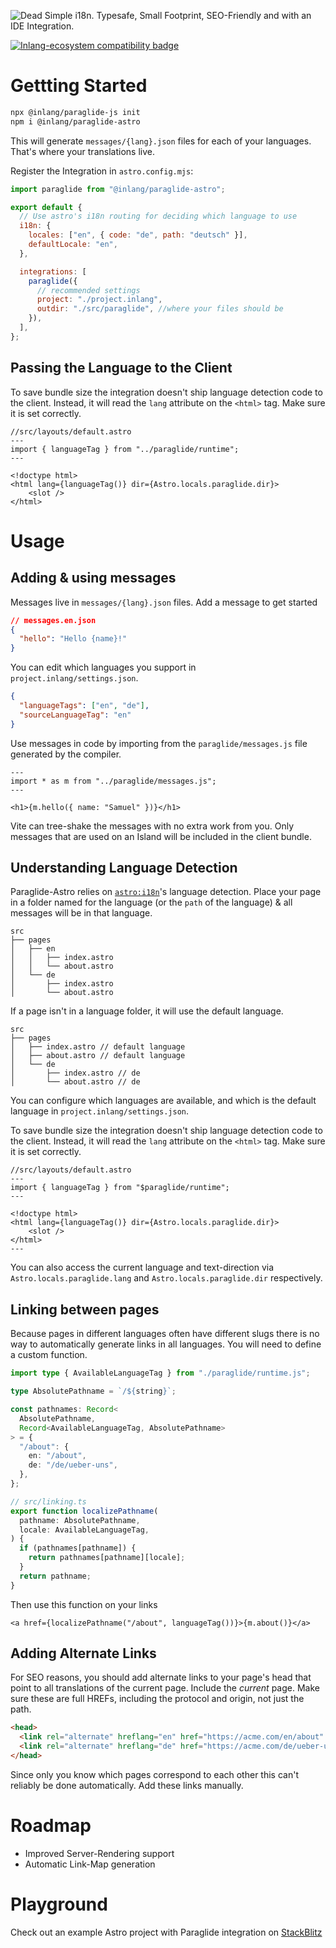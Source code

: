 ![Dead Simple i18n. Typesafe, Small Footprint, SEO-Friendly and with an IDE Integration.](https://cdn.jsdelivr.net/gh/opral/monorepo@latest/inlang/source-code/paraglide/paraglide-astro/assets/og.png)

<doc-features>
<doc-feature text-color="#0F172A" color="#E1EFF7" title="Uses astro:i18n for routing" image="https://cdn.jsdelivr.net/gh/opral/monorepo@latest/inlang/source-code/paraglide/paraglide-astro/assets/use-astro-i18n.png"></doc-feature>
<doc-feature text-color="#0F172A" color="#E1EFF7" title="Tiny Bundle Size" image="https://cdn.jsdelivr.net/gh/opral/monorepo@latest/inlang/source-code/paraglide/paraglide-astro/assets/bundle-size.png"></doc-feature>
<doc-feature text-color="#0F172A" color="#E1EFF7" title="Only ships messages used on islands" image="https://cdn.jsdelivr.net/gh/opral/monorepo@latest/inlang/source-code/paraglide/paraglide-astro/assets/islands-only.png"></doc-feature>
</doc-features>

[![Inlang-ecosystem compatibility badge](https://cdn.jsdelivr.net/gh/opral/monorepo@main/inlang/assets/md-badges/inlang.svg)](https://inlang.com)

# Gettting Started

```bash
npx @inlang/paraglide-js init
npm i @inlang/paraglide-astro
```

This will generate `messages/{lang}.json` files for each of your languages. That's where your translations live.

Register the Integration in `astro.config.mjs`:

```js
import paraglide from "@inlang/paraglide-astro";

export default {
  // Use astro's i18n routing for deciding which language to use
  i18n: {
    locales: ["en", { code: "de", path: "deutsch" }],
    defaultLocale: "en",
  },

  integrations: [
    paraglide({
      // recommended settings
      project: "./project.inlang",
      outdir: "./src/paraglide", //where your files should be
    }),
  ],
};
```

## Passing the Language to the Client

To save bundle size the integration doesn't ship language detection code to the client. Instead, it will read the `lang` attribute on the `<html>` tag. Make sure it is set correctly.

```astro
//src/layouts/default.astro
---
import { languageTag } from "../paraglide/runtime";
---

<!doctype html>
<html lang={languageTag()} dir={Astro.locals.paraglide.dir}>
    <slot />
</html>
```

# Usage

## Adding & using messages

Messages live in `messages/{lang}.json` files. Add a message to get started

```json
// messages.en.json
{
  "hello": "Hello {name}!"
}
```

You can edit which languages you support in `project.inlang/settings.json`.

```json
{
  "languageTags": ["en", "de"],
  "sourceLanguageTag": "en"
}
```

Use messages in code by importing from the `paraglide/messages.js` file generated by the compiler.

```astro
---
import * as m from "../paraglide/messages.js";
---

<h1>{m.hello({ name: "Samuel" })}</h1>
```

Vite can tree-shake the messages with no extra work from you. Only messages that are used on an Island will be included in the client bundle.

## Understanding Language Detection

Paraglide-Astro relies on [`astro:i18n`](https://docs.astro.build/en/guides/internationalization/)'s language detection. Place your page in a folder named for the language (or the `path` of the language) & all messages will be in that language.

```filesystem
src
├── pages
│   ├── en
│   │   ├── index.astro
│   │   └── about.astro
│   └── de
│       ├── index.astro
│       └── about.astro
```

If a page isn't in a language folder, it will use the default language.

```filesystem
src
├── pages
│   ├── index.astro // default language
│   ├── about.astro // default language
│   └── de
│       ├── index.astro // de
│       └── about.astro // de
```

You can configure which languages are available, and which is the default language in `project.inlang/settings.json`.

To save bundle size the integration doesn't ship language detection code to the client. Instead, it will read the `lang` attribute on the `<html>` tag. Make sure it is set correctly.

```astro
//src/layouts/default.astro
---
import { languageTag } from "$paraglide/runtime";
---

<!doctype html>
<html lang={languageTag()} dir={Astro.locals.paraglide.dir}>
    <slot />
</html>
---
```

You can also access the current language and text-direction via `Astro.locals.paraglide.lang` and `Astro.locals.paraglide.dir` respectively.

## Linking between pages

Because pages in different languages often have different slugs there is no way to automatically generate links in all languages. You will need to define a custom function.

```ts
import type { AvailableLanguageTag } from "./paraglide/runtime.js";

type AbsolutePathname = `/${string}`;

const pathnames: Record<
  AbsolutePathname,
  Record<AvailableLanguageTag, AbsolutePathname>
> = {
  "/about": {
    en: "/about",
    de: "/de/ueber-uns",
  },
};

// src/linking.ts
export function localizePathname(
  pathname: AbsolutePathname,
  locale: AvailableLanguageTag,
) {
  if (pathnames[pathname]) {
    return pathnames[pathname][locale];
  }
  return pathname;
}
```

Then use this function on your links

```tsx
<a href={localizePathname("/about", languageTag())}>{m.about()}</a>
```

## Adding Alternate Links

For SEO reasons, you should add alternate links to your page's head that point to all translations of the current page. Include the _current_ page. Make sure these are full HREFs, including the protocol and origin, not just the path.

```html
<head>
  <link rel="alternate" hreflang="en" href="https://acme.com/en/about" />
  <link rel="alternate" hreflang="de" href="https://acme.com/de/ueber-uns" />
</head>
```

Since only you know which pages correspond to each other this can't reliably be done automatically. Add these links manually.

# Roadmap

- Improved Server-Rendering support
- Automatic Link-Map generation

# Playground

Check out an example Astro project with Paraglide integration on [StackBlitz](https://stackblitz.com/~/github.com/LorisSigrist/paraglide-astro-example)
